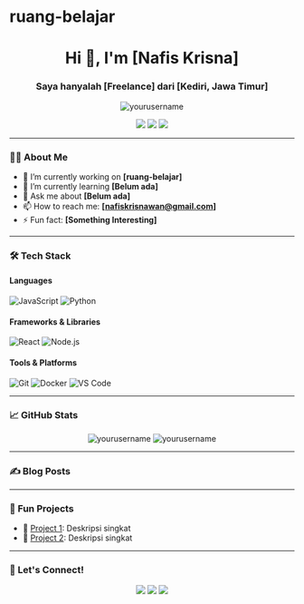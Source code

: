 # ruang-belajar
<!-- Profil GitHub README -->

<h1 align="center">Hi 👋, I'm [Nafis Krisna]</h1>
<h3 align="center">Saya hanyalah [Freelance] dari [Kediri, Jawa Timur]</h3>

<p align="center">
  <img src="https://komarev.com/ghpvc/?username=yourusername&label=Profile%20views&color=0e75b6&style=flat" alt="yourusername" />
</p>

<p align="center">
  <a href="https://twitter.com/yourusername"><img src="https://img.shields.io/twitter/follow/yourusername?logo=twitter&style=for-the-badge" /></a>
  <a href="https://linkedin.com/in/mukhamad-nafis-krisnawan"><img src="https://img.shields.io/badge/-LinkedIn-blue?style=for-the-badge&logo=Linkedin&logoColor=white" /></a>
  <a href="https://dev.to/yourusername"><img src="https://img.shields.io/badge/dev.to-0A0A0A?style=for-the-badge&logo=devdotto&logoColor=white" /></a>
</p>

---

### 🧑‍💻 About Me

- 🔭 I’m currently working on **[ruang-belajar]**
- 🌱 I’m currently learning **[Belum ada]**
- 💬 Ask me about **[Belum ada]**
- 📫 How to reach me: **[nafiskrisnawan@gmail.com]**
- ⚡ Fun fact: **[Something Interesting]**

---

### 🛠️ Tech Stack

#### Languages
![JavaScript](https://img.shields.io/badge/-JavaScript-black?style=flat-square&logo=javascript)
![Python](https://img.shields.io/badge/-Python-black?style=flat-square&logo=python)

#### Frameworks & Libraries
![React](https://img.shields.io/badge/-React-black?style=flat-square&logo=react)
![Node.js](https://img.shields.io/badge/-Node.js-black?style=flat-square&logo=node.js)

#### Tools & Platforms
![Git](https://img.shields.io/badge/-Git-black?style=flat-square&logo=git)
![Docker](https://img.shields.io/badge/-Docker-black?style=flat-square&logo=docker)
![VS Code](https://img.shields.io/badge/-VS%20Code-black?style=flat-square&logo=visual-studio-code)

---

### 📈 GitHub Stats

<p align="center">
  <img src="https://github-readme-stats.vercel.app/api?username=yourusername&show_icons=true&theme=tokyonight" alt="yourusername" />
  <img src="https://github-readme-stats.vercel.app/api/top-langs/?username=yourusername&layout=compact&theme=tokyonight" alt="yourusername" />
</p>

---

### ✍️ Blog Posts
<!-- BLOG-POST-LIST:START -->
<!-- Tambahkan daftar blog secara otomatis dengan GitHub Action seperti dev.to feed -->
<!-- BLOG-POST-LIST:END -->

---

### 🧠 Fun Projects

- 🚀 [Project 1](https://github.com/yourusername/project1): Deskripsi singkat
- 🧩 [Project 2](https://github.com/yourusername/project2): Deskripsi singkat

---

### 🤝 Let's Connect!

<p align="center">
  <a href="mailto:email@example.com"><img src="https://img.shields.io/badge/-Email-D14836?style=for-the-badge&logo=gmail&logoColor=white" /></a>
  <a href="https://linkedin.com/in/mukhamad-nafis-krisnawan"><img src="https://img.shields.io/badge/-LinkedIn-0077B5?style=for-the-badge&logo=linkedin&logoColor=white" /></a>
  <a href="https://yourwebsite.com"><img src="https://img.shields.io/badge/-Website-0A0A0A?style=for-the-badge&logo=Firefox&logoColor=white" /></a>
</p>
